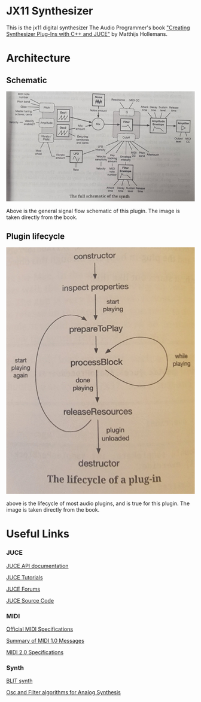 # JX11 Synthesizer

This is the jx11 digital synthesizer The Audio Programmer's book ["Creating Synthesizer Plug-Ins with C++ and JUCE"](https://www.theaudioprogrammer.com/synth-plugin-book) by Matthijs Hollemans.

# Architecture

## Schematic

![Synth Schematic](img/synth-schematic.jpg)

Above is the general signal flow schematic of this plugin. The image is taken directly from the book.

## Plugin lifecycle

![Plugin Lifecycle](img/plugin-lifecycle.jpg)

above is the lifecycle of most audio plugins, and is true for this plugin. The image is taken directly from the book.

# Useful Links

### JUCE

[JUCE API documentation](https://docs.juce.com)

[JUCE Tutorials](https://juce.com/learn/tutorials)

[JUCE Forums](https://forum.juce.com)

[JUCE Source Code](https://github.com/juce-framework/JUCE)

### MIDI

[Official MIDI Specifications](https://www.midi.org/specifications)

[Summary of MIDI 1.0 Messages](https://www.midi.org/specifications-old/item/table-1-summary-of-midi-message)

[MIDI 2.0 Specifications](https://www.midi.org/specifications/midi-2-0-specifications)

### Synth

[BLIT synth](https://ccrma.stanford.edu/~stilti/papers/blit.pdf)

[Osc and Filter algorithms for Analog Synthesis](https://www.researchgate.net/publication/220386519_Oscillator_and_Filter_Algorithms_for_Virtual_Analog_Synthesis)